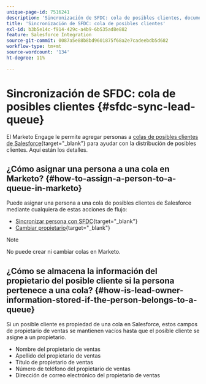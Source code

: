 ```yaml
---
unique-page-id: 7516241
description: 'Sincronización de SFDC: cola de posibles clientes, documentos de Marketo, documentación del producto'
title: 'Sincronización de SFDC: cola de posibles clientes'
exl-id: b3b5e14c-f914-429c-a4b9-6b535ad8e882
feature: Salesforce Integration
source-git-commit: 0087a5e88b8bd9601875f68a2e7cadeebdb5d682
workflow-type: tm+mt
source-wordcount: '134'
ht-degree: 11%

---
```


# Sincronización de SFDC: cola de posibles clientes {#sfdc-sync-lead-queue}

El Marketo Engage le permite agregar personas a [colas de posibles clientes de Salesforce](https://help.salesforce.com/apex/HTViewHelpDoc?id=queues_overview.htm){target="_blank"} para ayudar con la distribución de posibles clientes. Aquí están los detalles.

## ¿Cómo asignar una persona a una cola en Marketo? {#how-to-assign-a-person-to-a-queue-in-marketo}

Puede asignar una persona a una cola de posibles clientes de Salesforce mediante cualquiera de estas acciones de flujo:

* [Sincronizar persona con SFDC](/help/marketo/product-docs/core-marketo-concepts/smart-campaigns/salesforce-flow-actions/sync-person-to-sfdc.md){target="_blank"}
* [Cambiar propietario](/help/marketo/product-docs/core-marketo-concepts/smart-campaigns/salesforce-flow-actions/change-owner.md){target="_blank"}

>[!NOTE]
>
>No puede crear ni cambiar colas en Marketo.

## ¿Cómo se almacena la información del propietario del posible cliente si la persona pertenece a una cola? {#how-is-lead-owner-information-stored-if-the-person-belongs-to-a-queue}

Si un posible cliente es propiedad de una cola en Salesforce, estos campos de propietario de ventas se mantienen vacíos hasta que el posible cliente se asigne a un propietario.

* Nombre del propietario de ventas
* Apellido del propietario de ventas
* Título de propietario de ventas
* Número de teléfono del propietario de ventas
* Dirección de correo electrónico del propietario de ventas
